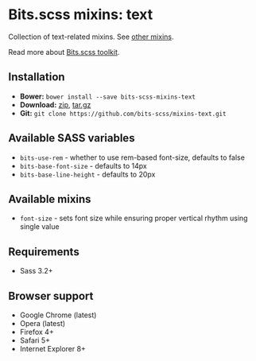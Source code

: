 # Bits.scss mixins: text

Collection of text-related mixins. See [other mixins](https://github.com/bits-scss/mixins).

Read more about [Bits.scss toolkit](https://github.com/bits-scss/bits.scss).

## Installation

* __Bower:__ `bower install --save bits-scss-mixins-text`
* __Download:__ [zip](https://github.com/bits-scss/mixins-text/zipball/master), [tar.gz](https://github.com/bits-scss/mixins-text/tarball/master)
* __Git:__ `git clone https://github.com/bits-scss/mixins-text.git`

## Available SASS variables

* `bits-use-rem` - whether to use rem-based font-size, defaults to false
* `bits-base-font-size` - defaults to 14px
* `bits-base-line-height` - defaults to 20px

## Available mixins

* `font-size` - sets font size while ensuring proper vertical rhythm using single value

## Requirements

* Sass 3.2+

## Browser support

* Google Chrome (latest)
* Opera (latest)
* Firefox 4+
* Safari 5+
* Internet Explorer 8+